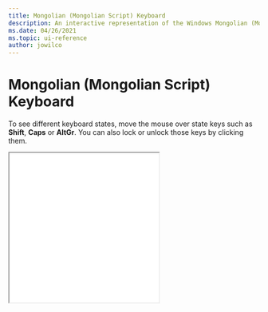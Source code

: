 ```yaml
---
title: Mongolian (Mongolian Script) Keyboard
description: An interactive representation of the Windows Mongolian (Mongolian Script) keyboard. To see different keyboard states, click or move the mouse over the state keys.
ms.date: 04/26/2021
ms.topic: ui-reference
author: jowilco
---
```


# Mongolian (Mongolian Script) Keyboard

To see different keyboard states, move the mouse over state keys such as **Shift**, **Caps** or **AltGr**. You can also lock or unlock those keys by clicking them.

<iframe src="kbdmonmo.html" height="300"></iframe>
